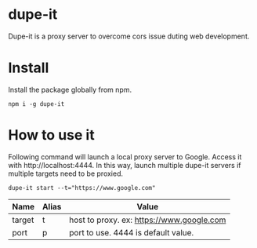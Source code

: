 # dupe-it
Dupe-it is a proxy server to overcome cors issue duting web development.

# Install

Install the package globally from npm.

```
npm i -g dupe-it
```

# How to use it

Following command will launch a local proxy server to Google. Access it with http://localhost:4444. In this way, launch multiple dupe-it servers if multiple targets need to be proxied.

```
dupe-it start --t="https://www.google.com"

```
  
| Name | Alias | Value |
|--|--|--|
| target  | t | host to proxy. ex: https://www.google.com|
| port  | p | port to use. 4444 is default value.|
